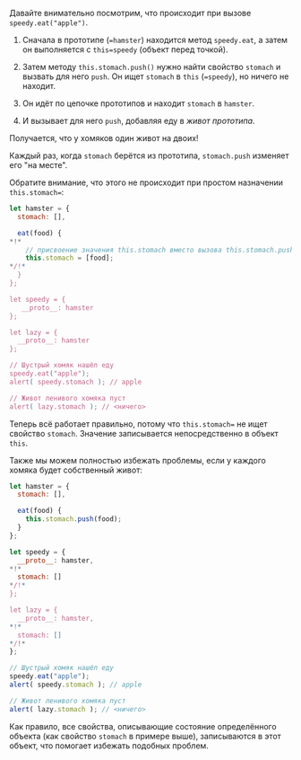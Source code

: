 Давайте внимательно посмотрим, что происходит при вызове `speedy.eat("apple")`.

1. Сначала в прототипе (`=hamster`) находится метод `speedy.eat`, а затем он выполняется с `this=speedy` (объект перед точкой).

2. Затем методу `this.stomach.push()` нужно найти свойство `stomach` и вызвать для него `push`. Он ищет `stomach` в `this` (`=speedy`), но ничего не находит.

3. Он идёт по цепочке прототипов и находит `stomach` в `hamster`.

4. И вызывает для него `push`, добавляя еду в *живот прототипа*.

Получается, что у хомяков один живот на двоих!

Каждый раз, когда `stomach` берётся из прототипа, `stomach.push` изменяет его "на месте".

Обратите внимание, что этого не происходит при простом назначении `this.stomach=`:

```js run
let hamster = {
  stomach: [],

  eat(food) {
*!*
    // присвоение значения this.stomach вместо вызова this.stomach.push
    this.stomach = [food];
*/!*
  }
};

let speedy = {
   __proto__: hamster
};

let lazy = {
  __proto__: hamster
};

// Шустрый хомяк нашёл еду
speedy.eat("apple");
alert( speedy.stomach ); // apple

// Живот ленивого хомяка пуст
alert( lazy.stomach ); // <ничего>
```

Теперь всё работает правильно, потому что `this.stomach=` не ищет свойство `stomach`. Значение записывается непосредственно в объект `this`.

Также мы можем полностью избежать проблемы, если у каждого хомяка будет собственный живот:

```js run
let hamster = {
  stomach: [],

  eat(food) {
    this.stomach.push(food);
  }
};

let speedy = {
  __proto__: hamster,
*!*
  stomach: []
*/!*
};

let lazy = {
  __proto__: hamster,
*!*
  stomach: []
*/!*
};

// Шустрый хомяк нашёл еду
speedy.eat("apple");
alert( speedy.stomach ); // apple

// Живот ленивого хомяка пуст
alert( lazy.stomach ); // <ничего>
```

Как правило, все свойства, описывающие состояние определённого объекта (как свойство `stomach` в примере выше), записываются в этот объект, что помогает избежать подобных проблем.
